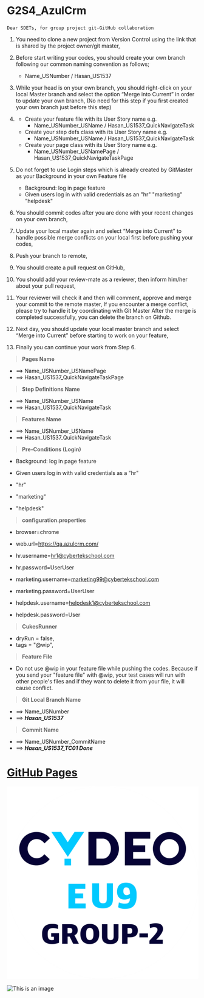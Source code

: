 # G2S4_AzulCrm
`Dear SDETs, for group project git-GitHub collaboration` 

1. You need to clone a new project from Version Control using the link that is shared by the project
owner/git master,

2. Before start writing your codes, you should create your own branch following our common
naming convention as follows;

    * Name_USNumber / Hasan_US1537

3. While your head is on your own branch, you should right-click on your local Master branch and
select the option “Merge into Current” in order to update your own branch, (No need for this
step if you first created your own branch just before this step)

4. 
   * Create your feature file with its User Story name e.g.
      * Name_USNumber_USName / Hasan_US1537_QuickNavigateTask
   * Create your step defs class with its User Story name e.g.
     * Name_USNumber_USName / Hasan_US1537_QuickNavigateTask
   * Create your page class with its User Story name e.g.
     * Name_USNumber_USNamePage / Hasan_US1537_QuickNavigateTaskPage

5. Do not forget to use Login steps which is already created by GitMaster as your Background
in your own Feature file
   * Background: log in page feature
   * Given users log in with valid credentials as an "hr"
                                                     "marketing"
                                                     "helpdesk"

6. You should commit codes after you are done with your recent changes on your own branch,

7. Update your local master again and select “Merge into Current” to handle possible merge
conflicts on your local first before pushing your codes,

8. Push your branch to remote,

9. You should create a pull request on GitHub,

10. You should add your review-mate as a reviewer, then inform him/her about your pull request,

11. Your reviewer will check it and then will comment, approve and merge your commit to the
remote master,
If you encounter a merge conflict, please try to handle it by coordinating with Git Master
After the merge is completed successfully, you can delete the branch on Github.

12. Next day, you should update your local master branch and select “Merge into Current”
before starting to work on your feature,

13. Finally you can continue your work from Step 6.



>**Pages Name**	
>
   - ==> Name_USNumber_USNamePage
   - ==> Hasan_US1537_QuickNavigateTaskPage


>**Step Definitions Name**
>
   - ==> Name_USNumber_USName
   - ==> Hasan_US1537_QuickNavigateTask
    
    
>**Features Name** 
>
   - ==> Name_USNumber_USName
   - ==> Hasan_US1537_QuickNavigateTask


>**Pre-Conditions (Login)**
>
   - Background: log in page feature
   - Given users log in with valid credentials as a "hr"  
    
   - "hr"    
   - "marketing"
   - "helpdesk"


>**configuration.properties**
>
   - browser=chrome
   - web.url=https://qa.azulcrm.com/

   - hr.username=hr1@cybertekschool.com
   - hr.password=UserUser

   - marketing.username=marketing99@cybertekschool.com
   - marketing.password=UserUser

   - helpdesk.username=helpdesk1@cybertekschool.com
   - helpdesk.password=User


>**CukesRunner**
>
   - dryRun = false,
   - tags = "@wip",


>**Feature File**
>
- Do not use @wip in your feature file while pushing the codes.
Because if you send your "feature file" with @wip, your test
cases will run with other people's files and if they want to
delete it from your file, it will cause conflict.


>**Git Local Branch Name**
>
   - ==> Name_USNumber
   - ==> ***Hasan_US1537***


>**Commit Name**
>
   - ==> Name_USNumber_CommitName
   - ==> ***Hasan_US1537_TC01 Done***

# [GitHub Pages](https://github.com/hsnakd/G2S4_AzulCrm)

![Cydeo EU-9 Group-2](https://github.com/hsnakd/G2S4_AzulCrm/blob/master/CYDEO.png)

![This is an image](https://myoctocat.com/assets/images/base-octocat.svg)

